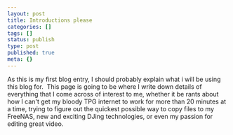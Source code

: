 ```yaml
---
layout: post
title: Introductions please
categories: []
tags: []
status: publish
type: post
published: true
meta: {}
---
```

As this is my first blog entry, I should probably explain what i will be using this blog for.  This page is going to be where I write down details of everything that I come across of interest to me, whether it be rants about how I can't get my bloody TPG internet to work for more than 20 minutes at a time, trying to figure out the quickest possible way to copy files to my FreeNAS, new and exciting DJing technologies, or even my passion for editing great video.
